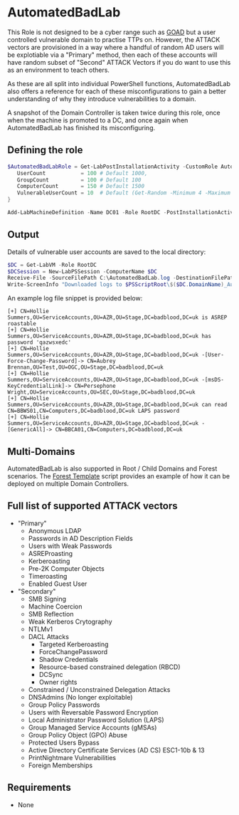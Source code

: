 # AutomatedBadLab

This Role is not designed to be a cyber range such as [GOAD](https://github.com/Orange-Cyberdefense/GOAD) but a user controlled vulnerable domain to practise TTPs on. However, the ATTACK vectors are provisioned in a way where a handful of random AD users will be explotiable via a "Primary" method, then each of these accounts will have random subset of "Second" ATTACK Vectors if you do want to use this as an environment to teach others. 

As these are all split into individual PowerShell functions, AutomatedBadLab also offers a reference for each of these misconfigurations to gain a better understanding of why they introduce vulnerabilities to a domain.

A snapshot of the Domain Controller is taken twice during this role, once when the machine is promoted to a DC, and once again when AutomatedBadLab has finished its misconfiguring.

## Defining the role

``` PowerShell
$AutomatedBadLabRole = Get-LabPostInstallationActivity -CustomRole AutomatedBadLab -Properties @{
   UserCount           = 100 # Default 1000,
   GroupCount          = 100 # Default 100
   ComputerCount       = 150 # Default 1500
   VulnerableUserCount = 10  # Default (Get-Random -Minimum 4 -Maximum 11)
}

Add-LabMachineDefinition -Name DC01 -Role RootDC -PostInstallationActivity $AutomatedBadLabRole
```

## Output

Details of vulnerable user accounts are saved to the local directory:
``` PowerShell
$DC = Get-LabVM -Role RootDC
$DCSession = New-LabPSSession -ComputerName $DC
Receive-File -SourceFilePath C:\AutomatedBadLab.log -DestinationFilePath ".\$($DC.DomainName)_AutomatedBadLab.log" -Session $DCSession
Write-ScreenInfo "Downloaded logs to $PSScriptRoot\$($DC.DomainName)_AutomatedBadLab.log"
```

An example log file snippet is provided below:
```
[+] CN=Hollie Summers,OU=ServiceAccounts,OU=AZR,OU=Stage,DC=badblood,DC=uk is ASREP roastable
[+] CN=Hollie Summers,OU=ServiceAccounts,OU=AZR,OU=Stage,DC=badblood,DC=uk has password 'qazwsxedc'
[+] CN=Hollie Summers,OU=ServiceAccounts,OU=AZR,OU=Stage,DC=badblood,DC=uk -[User-Force-Change-Password]-> CN=Aubrey Brennan,OU=Test,OU=OGC,OU=Stage,DC=badblood,DC=uk
[+] CN=Hollie Summers,OU=ServiceAccounts,OU=AZR,OU=Stage,DC=badblood,DC=uk -[msDS-KeyCredentialLink]-> CN=Persephone Wright,OU=ServiceAccounts,OU=SEC,OU=Stage,DC=badblood,DC=uk
[+] CN=Hollie Summers,OU=ServiceAccounts,OU=AZR,OU=Stage,DC=badblood,DC=uk can read CN=BBWS01,CN=Computers,DC=badblood,DC=uk LAPS password
[+] CN=Hollie Summers,OU=ServiceAccounts,OU=AZR,OU=Stage,DC=badblood,DC=uk -[GenericAll]-> CN=BBCA01,CN=Computers,DC=badblood,DC=uk
```

## Multi-Domains 
AutomatedBadLab is also supported in Root / Child Domains and Forest scenarios. The [Forest Template](../../Labs/1.%20Template%20Forest.ps1) script provides an example of how it can be deployed on multiple Domain Controllers. 

## Full list of supported ATTACK vectors
- "Primary"
    - Anonymous LDAP
    - Passwords in AD Description Fields
    - Users with Weak Passwords
    - ASREProasting
    - Kerberoasting
    - Pre-2K Computer Objects
    - Timeroasting
    - Enabled Guest User
- "Secondary"
    - SMB Signing
    - Machine Coercion
    - SMB Reflection 
    - Weak Kerberos Crytography
    - NTLMv1
    - DACL Attacks
        - Targeted Kerberoasting
        - ForceChangePassword
        - Shadow Credentials
        - Resource-based constrained delegation (RBCD)
        - DCSync
        - Owner rights
    - Constrained / Unconstrained Delegation Attacks
    - DNSAdmins (No longer exploitable)
    - Group Policy Passwords
    - Users with Reversable Password Encryption
    - Local Administrator Password Solution (LAPS)
    - Group Managed Service Accounts (gMSAs)
    - Group Policy Object (GPO) Abuse
    - Protected Users Bypass
    - Active Directory Certificate Services (AD CS) ESC1-10b & 13
    - PrintNightmare Vulnerabilities
    - Foreign Memberships

## Requirements
- None
